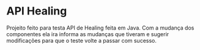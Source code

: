 # API Healing

<span class="span_01">Projeito feito para testa API de Healing feita em Java.</span>
Com a mudança dos componentes ela ira informa as mudanças que tiveram e sugerir modificações para que o teste volte a passar com sucesso.

